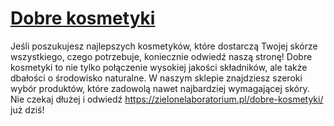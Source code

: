 # [Dobre kosmetyki](https://zielonelaboratorium.pl/dobre-kosmetyki/)

Jeśli poszukujesz najlepszych kosmetyków, które dostarczą Twojej skórze wszystkiego, czego potrzebuje, koniecznie odwiedź naszą stronę! Dobre kosmetyki to nie tylko połączenie wysokiej jakości składników, ale także dbałości o środowisko naturalne. W naszym sklepie znajdziesz szeroki wybór produktów, które zadowolą nawet najbardziej wymagającej skóry. Nie czekaj dłużej i odwiedź https://zielonelaboratorium.pl/dobre-kosmetyki/ już dziś!